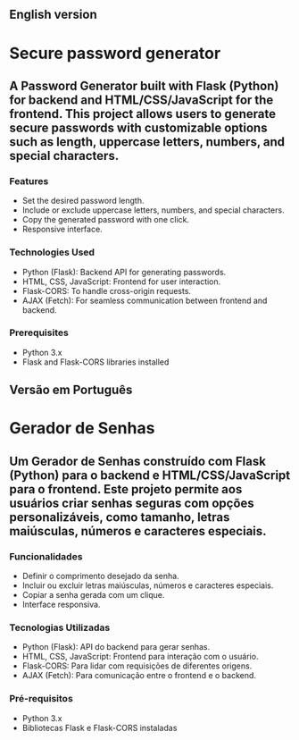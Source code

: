 ## English version
# Secure password generator

## A Password Generator built with Flask (Python) for backend and HTML/CSS/JavaScript for the frontend. This project allows users to generate secure passwords with customizable options such as length, uppercase letters, numbers, and special characters.

### Features
- Set the desired password length.
- Include or exclude uppercase letters, numbers, and special characters.
- Copy the generated password with one click.
- Responsive interface.

### Technologies Used
- Python (Flask): Backend API for generating passwords.
- HTML, CSS, JavaScript: Frontend for user interaction.
- Flask-CORS: To handle cross-origin requests.
- AJAX (Fetch): For seamless communication between frontend and backend.

### Prerequisites
- Python 3.x
- Flask and Flask-CORS libraries installed

## Versão em Português
# Gerador de Senhas

## Um Gerador de Senhas construído com Flask (Python) para o backend e HTML/CSS/JavaScript para o frontend. Este projeto permite aos usuários criar senhas seguras com opções personalizáveis, como tamanho, letras maiúsculas, números e caracteres especiais.

### Funcionalidades
- Definir o comprimento desejado da senha.
- Incluir ou excluir letras maiúsculas, números e caracteres especiais.
- Copiar a senha gerada com um clique.
- Interface responsiva.

### Tecnologias Utilizadas
- Python (Flask): API do backend para gerar senhas.
- HTML, CSS, JavaScript: Frontend para interação com o usuário.
- Flask-CORS: Para lidar com requisições de diferentes origens.
- AJAX (Fetch): Para comunicação entre o frontend e o backend.

### Pré-requisitos
- Python 3.x
- Bibliotecas Flask e Flask-CORS instaladas